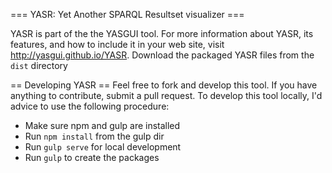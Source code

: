 === YASR: Yet Another SPARQL Resultset visualizer ===

YASR is part of the the YASGUI tool. For more information about YASR, its features, and how to include it in your web site, visit http://yasgui.github.io/YASR.
Download the packaged YASR files from the `dist` directory 


== Developing YASR ==
Feel free to fork and develop this tool. If you have anything to contribute, submit a pull request.
To develop this tool locally, I'd advice to use the following procedure:

* Make sure npm and gulp are installed
* Run `npm install` from the gulp dir
* Run `gulp serve` for local development
* Run `gulp` to create the packages
